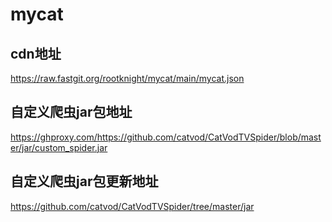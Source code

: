 # mycat
## cdn地址
https://raw.fastgit.org/rootknight/mycat/main/mycat.json
## 自定义爬虫jar包地址
https://ghproxy.com/https://github.com/catvod/CatVodTVSpider/blob/master/jar/custom_spider.jar
## 自定义爬虫jar包更新地址
https://github.com/catvod/CatVodTVSpider/tree/master/jar
